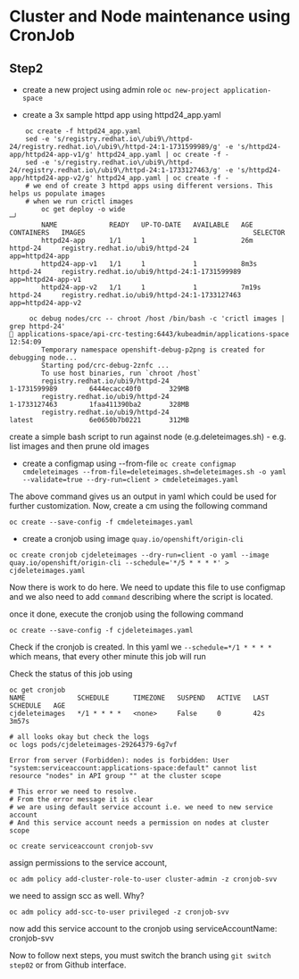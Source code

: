 # Cluster and Node maintenance using CronJob

## Step2

- create a new project using admin role
`oc new-project application-space`

- create a 3x sample httpd app using httpd24_app.yaml
```shell
    oc create -f httpd24_app.yaml
    sed -e 's/registry.redhat.io\/ubi9\/httpd-24/registry.redhat.io\/ubi9\/httpd-24:1-1731599989/g' -e 's/httpd24-app/httpd24-app-v1/g' httpd24_app.yaml | oc create -f - 
    sed -e 's/registry.redhat.io\/ubi9\/httpd-24/registry.redhat.io\/ubi9\/httpd-24:1-1733127463/g' -e 's/httpd24-app/httpd24-app-v2/g' httpd24_app.yaml | oc create -f -
    # we end of create 3 httpd apps using different versions. This helps us populate images
    # when we run crictl images
        oc get deploy -o wide                                                                                                                                                                                                                                                                 ─╯
        NAME             READY   UP-TO-DATE   AVAILABLE   AGE     CONTAINERS   IMAGES                                          SELECTOR
        httpd24-app      1/1     1            1           26m     httpd-24     registry.redhat.io/ubi9/httpd-24                app=httpd24-app
        httpd24-app-v1   1/1     1            1           8m3s    httpd-24     registry.redhat.io/ubi9/httpd-24:1-1731599989   app=httpd24-app-v1
        httpd24-app-v2   1/1     1            1           7m19s   httpd-24     registry.redhat.io/ubi9/httpd-24:1-1733127463   app=httpd24-app-v2

     oc debug nodes/crc -- chroot /host /bin/bash -c 'crictl images | grep httpd-24'                                                                               󱃾 applications-space/api-crc-testing:6443/kubeadmin/applications-space 12:54:09
        Temporary namespace openshift-debug-p2png is created for debugging node...
        Starting pod/crc-debug-2znfc ...
        To use host binaries, run `chroot /host`
        registry.redhat.io/ubi9/httpd-24                                               1-1731599989        6444ecacc40f0       329MB
        registry.redhat.io/ubi9/httpd-24                                               1-1733127463        1faa411390ba2       328MB
        registry.redhat.io/ubi9/httpd-24                                               latest              6e0650b7b0221       312MB
```

create a simple bash script to run against node (e.g.deleteimages.sh)
    - e.g. list images and then prune old images
- create a configmap using --from-file
`oc create configmap cmdeleteimages --from-file=deleteimages.sh=deleteimages.sh -o yaml --validate=true --dry-run=client > cmdeleteimages.yaml`

The above command gives us an output in yaml which could be used for 
further customization. Now, create a cm using the following command

`oc create --save-config -f cmdeleteimages.yaml`

- create a cronjob using image `quay.io/openshift/origin-cli`

`oc create cronjob cjdeleteimages --dry-run=client -o yaml --image quay.io/openshift/origin-cli --schedule='*/5 * * * *' > cjdeleteimages.yaml`

Now there is work to do here. We need to update this file to use configmap
and we also need to add `command` describing where
the script is located.


once it done, execute the cronjob using the following command

`oc create --save-config -f cjdeleteimages.yaml`

Check if the cronjob is created. In this yaml we `--schedule=*/1 * * * *` which
means, that every other minute this job will run

Check the status of this job using

```shell
oc get cronjob
NAME             SCHEDULE      TIMEZONE   SUSPEND   ACTIVE   LAST SCHEDULE   AGE
cjdeleteimages   */1 * * * *   <none>     False     0        42s             3m57s

# all looks okay but check the logs
oc logs pods/cjdeleteimages-29264379-6g7vf

Error from server (Forbidden): nodes is forbidden: User "system:serviceaccount:applications-space:default" cannot list resource "nodes" in API group "" at the cluster scope

# This error we need to resolve.
# From the error message it is clear
# we are using default service account i.e. we need to new service account
# And this service account needs a permission on nodes at cluster scope
```

`oc create serviceaccount cronjob-svv`

assign permissions to the service account,

`oc adm policy add-cluster-role-to-user cluster-admin -z cronjob-svv`

we need to assign scc as well. Why?

`oc adm policy add-scc-to-user privileged -z cronjob-svv` 

now add this service account to the cronjob using
serviceAccountName: cronjob-svv

Now to follow next steps, you must switch the branch 
using `git switch step02` or from Github
interface.

